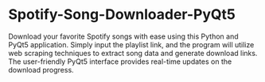 # Spotify-Song-Downloader-PyQt5
Download your favorite Spotify songs with ease using this Python and PyQt5 application. Simply input the playlist link, and the program will utilize web scraping techniques to extract song data and generate download links. The user-friendly PyQt5 interface provides real-time updates on the download progress. 
